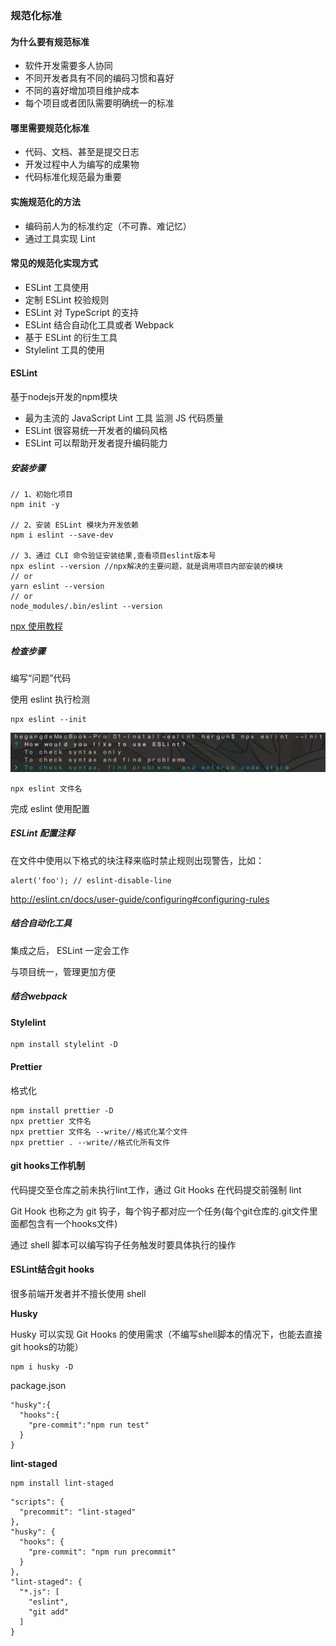 ### 规范化标准

#### 为什么要有规范标准

- 软件开发需要多人协同
- 不同开发者具有不同的编码习惯和喜好
- 不同的喜好增加项目维护成本
- 每个项目或者团队需要明确统一的标准

#### 哪里需要规范化标准

- 代码、文档、甚至是提交日志
- 开发过程中人为编写的成果物
- 代码标准化规范最为重要

#### 实施规范化的方法

- 编码前人为的标准约定（不可靠、难记忆）
- 通过工具实现 Lint 

#### 常见的规范化实现方式

- ESLint  工具使用
- 定制 ESLint 校验规则
- ESLint 对 TypeScript 的支持
- ESLint 结合自动化工具或者 Webpack
- 基于 ESLint 的衍生工具
- Stylelint 工具的使用

#### ESLint

基于nodejs开发的npm模块

- 最为主流的 JavaScript Lint 工具 监测 JS 代码质量
- ESLint 很容易统一开发者的编码风格
- ESLint 可以帮助开发者提升编码能力

##### 安装步骤

```shell
// 1、初始化项目
npm init -y

// 2、安装 ESLint 模块为开发依赖
npm i eslint --save-dev

// 3、通过 CLI 命令验证安装结果,查看项目eslint版本号
npx eslint --version //npx解决的主要问题，就是调用项目内部安装的模块
// or
yarn eslint --version
// or
node_modules/.bin/eslint --version
```

[npx 使用教程](http://www.ruanyifeng.com/blog/2019/02/npx.html)

##### 检查步骤

编写“问题”代码

使用 eslint 执行检测

```shell
npx eslint --init
```

<img src="../img/eslinit-init.png" style="zoom:50%;" />

```shell
npx eslint 文件名
```

完成 eslint 使用配置

##### ESLint 配置注释

在文件中使用以下格式的块注释来临时禁止规则出现警告，比如：

```shell
alert('foo'); // eslint-disable-line
```

http://eslint.cn/docs/user-guide/configuring#configuring-rules

##### 结合自动化工具

集成之后， ESLint 一定会工作

与项目统一，管理更加方便

##### 结合webpack

#### Stylelint

```shell
npm install stylelint -D
```

#### Prettier

格式化

```shell
npm install prettier -D
npx prettier 文件名
npx prettier 文件名 --write//格式化某个文件
npx prettier . --write//格式化所有文件
```

#### git hooks工作机制

代码提交至仓库之前未执行lint工作，通过 Git Hooks 在代码提交前强制 lint

Git Hook 也称之为 git 钩子，每个钩子都对应一个任务(每个git仓库的.git文件里面都包含有一个hooks文件)

通过  shell 脚本可以编写钩子任务触发时要具体执行的操作

#### ESLint结合git hooks

很多前端开发者并不擅长使用 shell

**Husky**

Husky 可以实现 Git Hooks 的使用需求（不编写shell脚本的情况下，也能去直接git hooks的功能）

```shell
npm i husky -D
```

package.json

```shell
"husky":{
  "hooks":{
    "pre-commit":"npm run test"
  }
}
```

**lint-staged**

```
npm install lint-staged
```

```shell
"scripts": {
  "precommit": "lint-staged"
},
"husky": {
  "hooks": {
    "pre-commit": "npm run precommit"
  }
},
"lint-staged": {
  "*.js": [
    "eslint",
    "git add"
  ]
}
```

